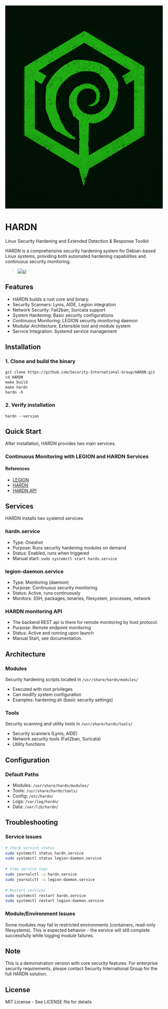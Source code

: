 ![hard](docs/IMG_1233.jpeg)

# HARDN
Linux Security Hardening and Extended Detection & Response Toolkit

HARDN is a comprehensive security hardening system for Debian-based Linux systems, providing both automated hardening capabilities and continuous security monitoring.
> [![ci](https://github.com/Security-International-Group/HARDN/actions/workflows/ci.yml/badge.svg)](https://github.com/Security-International-Group/HARDN/actions/workflows/ci.yml)
## Features
- HARDN builds a rust core and binary. 
- Security Scanners: Lynis, AIDE, Legion integration
- Network Security: Fail2ban, Suricata support
- System Hardening: Basic security configurations
- Continuous Monitoring: LEGION security monitoring daemon
- Modular Architecture: Extensible tool and module system
- Service Integration: Systemd service management

## Installation

### 1. Clone and build the binary 
```
git clone https://github.com/Security-International-Group/HARDN.git
cd HARDN
make build
make hardn
hardn -h 
```
### 2. Verify installation
```
hardn --version
```
## Quick Start
After installation, HARDN provides two main services.

### Continuous Monitoring with LEGION and HARDN Services

#### References
- [LEGION](docs/legion-daemon.md)
- [HARDN](docs/hardn.md)
- [HARDN API](docs.hardn-api.md)

## Services

HARDN installs two systemd services:

### hardn.service
- Type: Oneshot
- Purpose: Runs security hardening modules on demand
- Status: Enabled, runs when triggered
- Manual start: `sudo systemctl start hardn.service`

### legion-daemon.service
- Type: Monitoring (daemon)
- Purpose: Continuous security monitoring
- Status: Active, runs continuously
- Monitors: SSH, packages, binaries, filesystem, processes, network

### HARDN monitoring API
- The backend REST api is there for remote monitoring by host protocol. 
- Purpose: Remote endpoint monitoring
- Status: Active and running upon launch
- Manual Start, see documentation. 


## Architecture

### Modules
Security hardening scripts located in `/usr/share/hardn/modules/`
- Executed with root privileges
- Can modify system configuration
- Examples: hardening.sh (basic security settings)

### Tools
Security scanning and utility tools in `/usr/share/hardn/tools/`
- Security scanners (Lynis, AIDE)
- Network security tools (Fail2ban, Suricata)
- Utility functions

## Configuration

### Default Paths
- Modules: `/usr/share/hardn/modules/`
- Tools: `/usr/share/hardn/tools/`
- Config: `/etc/hardn/`
- Logs: `/var/log/hardn/`
- Data: `/var/lib/hardn/`


## Troubleshooting

### Service Issues
```bash
# Check service status
sudo systemctl status hardn.service
sudo systemctl status legion-daemon.service

# View service logs
sudo journalctl -u hardn.service
sudo journalctl -u legion-daemon.service

# Restart services
sudo systemctl restart hardn.service
sudo systemctl restart legion-daemon.service
```

### Module/Environment Issues
Some modules may fail in restricted environments (containers, read-only filesystems). This is expected behavior - the service will still complete successfully while logging module failures.

## Note

This is a demonstration version with core security features. For enterprise security requirements, please contact Security International Group for the full HARDN solution.

## License

MIT License - See LICENSE file for details
